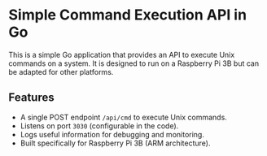 # Simple Command Execution API in Go

This is a simple Go application that provides an API to execute Unix commands on a system. It is designed to run on a Raspberry Pi 3B but can be adapted for other platforms.

## Features

- A single POST endpoint `/api/cmd` to execute Unix commands.
- Listens on port `3030` (configurable in the code).
- Logs useful information for debugging and monitoring.
- Built specifically for Raspberry Pi 3B (ARM architecture).
